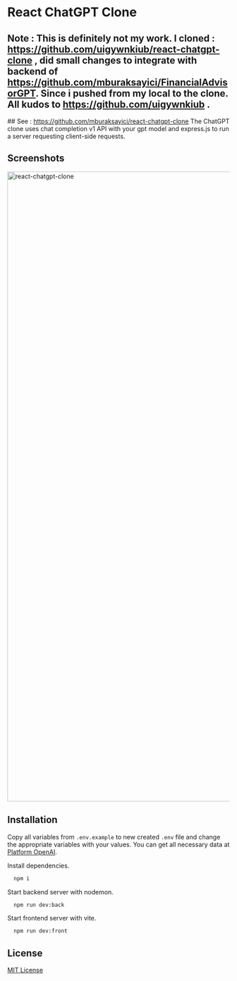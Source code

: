 # React ChatGPT Clone
## Note : This is definitely not my work. I cloned : https://github.com/uigywnkiub/react-chatgpt-clone , did small changes to integrate with backend of https://github.com/mburaksayici/FinancialAdvisorGPT. Since i pushed from my local to the clone.  All kudos to https://github.com/uigywnkiub .  
## See : https://github.com/mburaksayici/react-chatgpt-clone
The ChatGPT clone uses chat completion v1 API with your gpt model and express.js to run a server requesting client-side requests.

## Screenshots

<img width="1430" alt="react-chatgpt-clone" src="https://github.com/uigywnkiub/react-chatgpt-clone/assets/29861553/c3f8b227-5567-4f29-95ff-43ea82069c08">

## Installation

Copy all variables from `.env.example` to new created `.env` file and change the appropriate variables with your values. You can get all necessary data at [Platform OpenAI](https://platform.openai.com/api-keys).

Install dependencies.

```bash
  npm i
```

Start backend server with nodemon.

```bash
  npm run dev:back
```

Start frontend server with vite.

```bash
  npm run dev:front
```

## License

[MIT License](LICENSE)
